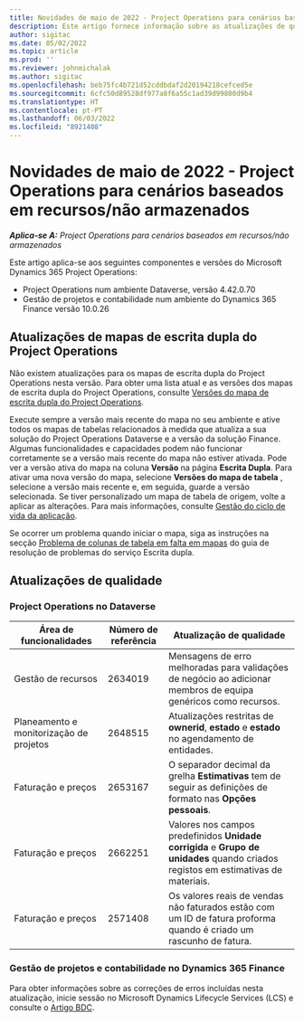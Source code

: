 ```yaml
---
title: Novidades de maio de 2022 - Project Operations para cenários baseados em recursos/não armazenados
description: Este artigo fornece informação sobre as atualizações de qualidade que estão disponíveis na versão de maio de 2022 do Microsoft Dynamics 365 Project Operations para cenários baseados em recursos/sem stock.
author: sigitac
ms.date: 05/02/2022
ms.topic: article
ms.prod: ''
ms.reviewer: johnmichalak
ms.author: sigitac
ms.openlocfilehash: beb75fc4b721d52cddbdaf2d20194218cefced5e
ms.sourcegitcommit: 6cfc50d89528df977a8f6a55c1ad39d99800d9b4
ms.translationtype: HT
ms.contentlocale: pt-PT
ms.lasthandoff: 06/03/2022
ms.locfileid: "8921408"
---
```

# <a name="whats-new-may-2022---project-operations-for-resourcenon-stocked-based-scenarios"></a>Novidades de maio de 2022 - Project Operations para cenários baseados em recursos/não armazenados

_**Aplica-se A:** Project Operations para cenários baseados em recursos/não armazenados_

Este artigo aplica-se aos seguintes componentes e versões do Microsoft Dynamics 365 Project Operations:

- Project Operations num ambiente Dataverse, versão 4.42.0.70
- Gestão de projetos e contabilidade num ambiente do Dynamics 365 Finance versão 10.0.26

## <a name="project-operations-dual-write-maps-updates"></a>Atualizações de mapas de escrita dupla do Project Operations

Não existem atualizações para os mapas de escrita dupla do Project Operations nesta versão. Para obter uma lista atual e as versões dos mapas de escrita dupla do Project Operations, consulte [Versões do mapa de escrita dupla do Project Operations](../environment/resource-dual-write-maps.md).

Execute sempre a versão mais recente do mapa no seu ambiente e ative todos os mapas de tabelas relacionados à medida que atualiza a sua solução do Project Operations Dataverse e a versão da solução Finance. Algumas funcionalidades e capacidades podem não funcionar corretamente se a versão mais recente do mapa não estiver ativada. Pode ver a versão ativa do mapa na coluna **Versão** na página **Escrita Dupla**. Para ativar uma nova versão do mapa, selecione **Versões do mapa de tabela** , selecione a versão mais recente e, em seguida, guarde a versão selecionada. Se tiver personalizado um mapa de tabela de origem, volte a aplicar as alterações. Para mais informações, consulte [Gestão do ciclo de vida da aplicação](/dynamics365/fin-ops-core/dev-itpro/data-entities/dual-write/app-lifecycle-management).

Se ocorrer um problema quando iniciar o mapa, siga as instruções na secção [Problema de colunas de tabela em falta em mapas](/dynamics365/fin-ops-core/dev-itpro/data-entities/dual-write/dual-write-troubleshooting-finops-upgrades#missing-table-columns-issue-on-maps) do guia de resolução de problemas do serviço Escrita dupla.

## <a name="quality-updates"></a>Atualizações de qualidade
### <a name="project-operations-on-dataverse"></a>Project Operations no Dataverse

| Área de funcionalidades | Número de referência | Atualização de qualidade |
| --- | --- | --- |
| Gestão de recursos | 2634019 | Mensagens de erro melhoradas para validações de negócio ao adicionar membros de equipa genéricos como recursos. |
| Planeamento e monitorização de projetos | 2648515 | Atualizações restritas de **ownerid**, **estado** e **estado** no agendamento de entidades. |
| Faturação e preços | 2653167 | O separador decimal da grelha **Estimativas** tem de seguir as definições de formato nas **Opções pessoais**. |
| Faturação e preços| 2662251 | Valores nos campos predefinidos **Unidade corrigida** e **Grupo de unidades** quando criados registos em estimativas de materiais. |
| Faturação e preços| 2571408 | Os valores reais de vendas não faturados estão com um ID de fatura proforma quando é criado um rascunho de fatura. |

### <a name="project-management-and-accounting-in-dynamics-365-finance"></a>Gestão de projetos e contabilidade no Dynamics 365 Finance

Para obter informações sobre as correções de erros incluídas nesta atualização, inicie sessão no Microsoft Dynamics Lifecycle Services (LCS) e consulte o [Artigo BDC](https://fix.lcs.dynamics.com/Issue/Details?bugId=662864).
